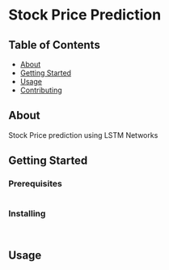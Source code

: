 # Stock Price Prediction

## Table of Contents
+ [About](#about)
+ [Getting Started](#getting_started)
+ [Usage](#usage)
+ [Contributing](../CONTRIBUTING.md)

## About <a name = "about"></a>

Stock Price prediction using LSTM Networks

## Getting Started <a name = "getting_started"></a>


### Prerequisites

```
```

### Installing

```
```


```
```

## Usage <a name = "usage"></a>
